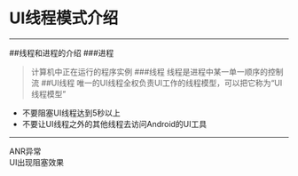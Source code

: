 # UI线程模式介绍

---
##线程和进程的介绍
###进程
>计算机中正在运行的程序实例
###线程
>线程是进程中某一单一顺序的控制流
##UI线程
>唯一的UI线程全权负责UI工作的线程模型，可以把它称为“UI线程模型”

 - 不要阻塞UI线程达到5秒以上
 - 不要让UI线程之外的其他线程去访问Android的UI工具
----------
ANR异常  
UI出现阻塞效果
